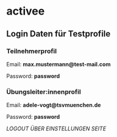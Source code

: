 # activee

## Login Daten für Testprofile

### Teilnehmerprofil

Email: __max.mustermann@test-mail.com__

Password: __password__

### Übungsleiter:innenprofil

Email: __adele-vogt@tsvmuenchen.de__

Password: __password__

_LOGOUT ÜBER EINSTELLUNGEN SEITE_